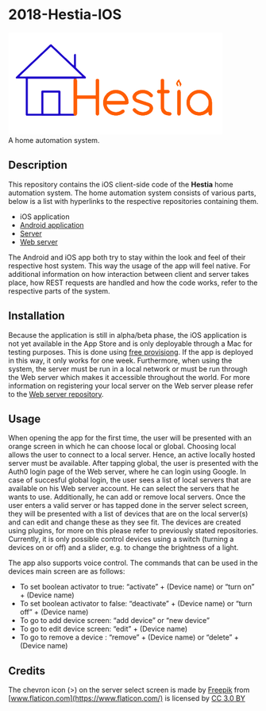 # 2018-Hestia-IOS
![(Logo here)][logo]  
A home automation system.

## Description
This repository contains the iOS client-side code of the __Hestia__ home automation system. The home automation system consists of various parts, below is a list with hyperlinks to the respective repositories containing them.
- iOS application
- [Android application](https://github.com/RUGSoftEng/2017-Hestia-Client)
- [Server](https://github.com/RUGSoftEng/2017-Hestia-Server)
- [Web server](https://github.com/RUGSoftEng/2018-Hestia-Web)

The Android and iOS app both try to stay within the look and feel of their respective host system. This way the usage of the app will feel native.
For additional information on how interaction between client and server takes place, how REST requests are handled and how the code works, refer to the respective parts of the system.

## Installation
Because the application is still in alpha/beta phase, the iOS application is not yet available in the App Store and is only deployable through a Mac for testing purposes. This is done using [free provisiong](https://docs.microsoft.com/en-us/xamarin/ios/get-started/installation/device-provisioning/free-provisioning). If the app is deployed in this way, it only works for one week. Furthermore, when using the system, the server must be run in a local network or must be run through the Web server which makes it accessible throughout the world. For more information on registering your local server on the Web server please refer to the [Web server repository](https://github.com/RUGSoftEng/2018-Hestia-Web).

## Usage
When opening the app for the first time, the user will be presented with an orange screen in which he can choose local or global. 
Choosing local allows the user to connect to a local server. Hence, an active locally hosted server must be available. After tapping global, the user is presented with the Auth0 login page of the Web server, where he can login using Google. In case of succesful global login, the user sees a list of local servers that are available on his Web server account. He can select the servers that he wants to use. Additionally, he can add or remove local servers.
Once the user enters a valid server or has tapped done in the server select screen, they will be presented with a list of devices that are on the local server(s) and can edit and change these as they see fit. The devices are created using plugins, for more on this please refer to previously stated repositories. Currently, it is only possible control devices using a switch (turning a devices on or off) and a slider, e.g. to change the brightness of a light.

The app also supports voice control. The commands that can be used in the devices main screen are as follows:
- To set boolean activator to true:  “activate” +  (Device name)  or “turn on” + (Device name)
- To set boolean activator to false: “deactivate” +  (Device name)  or “turn off” + (Device name)
- To go to add device screen: “add device” or “new device”
- To go to edit device screen: “edit” + (Device name)
- To go to remove a device : “remove” + (Device name) or “delete” + (Device name)

## Credits
The chevron icon (>) on the server select screen is made by [Freepik](http://www.freepik.com) from [www.flaticon.com](https://www.flaticon.com/) is licensed by [CC 3.0 BY](http://creativecommons.org/licenses/by/3.0/)

[logo]: /docs/images/logo_transparent.png "Hestia logo"